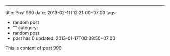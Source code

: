 ---
title: Post 990
date: 2013-02-11T12:21:00+07:00
tags:
  - random post
  - ""
category:
  - random post
  - post has 0
updated: 2013-01-17T00:38:50+07:00

This is content of post 990
